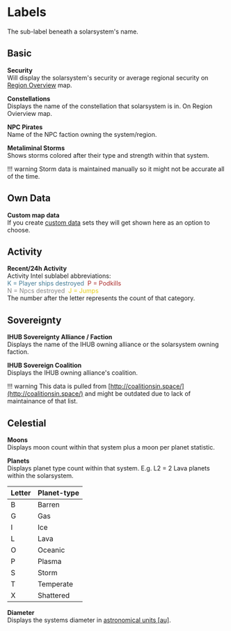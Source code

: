 # Labels
The sub-label beneath a solarsystem's name.

## Basic
**Security**<br>
Will display the solarsystem's security or average regional security on [Region Overview](https://eveeye.readthedocs.io/en/latest/map/layout/) map.

**Constellations**<br>
Displays the name of the constellation that solarsystem is in. On Region Ovierview map.

**NPC Pirates**<br>
Name of the NPC faction owning the system/region.

**Metaliminal Storms**<br>
Shows storms colored after their type and strength within that system.

!!! warning
    Storm data is maintained manually so it might not be accurate all of the time.
    
## Own Data
**Custom map data**<br>
If you create [custom data](https://eveeye.readthedocs.io/en/latest/data/database/) sets they will get shown here as an option to choose.

## Activity
**Recent/24h Activity**<br>
Activity Intel sublabel abbreviations:<br><span style="color:#437c97">K = Player ships destroyed</span>&nbsp;&nbsp;<span style="color:#ac2d2d">P = Podkills</span><br><span style="color:#888888">N = Npcs destroyed</span>&nbsp;&nbsp;<span style="color:#e6cf18">J = Jumps</span><br>
The number after the letter represents the count of that category.

## Sovereignty
**IHUB Sovereignty Alliance / Faction**<br>
Displays the name of the IHUB owning alliance or the solarsystem owning faction.

**IHUB Sovereign Coalition**<br>
Displays the IHUB owning alliance's coalition.

!!! warning
    This data is pulled from [http://coalitionsin.space/](http://coalitionsin.space/) and might be outdated due to lack of maintainance of that list.

## Celestial
**Moons**<br>
Displays moon count within that system plus a moon per planet statistic.

**Planets**<br>
Displays planet type count within that system.
E.g. L2 = 2 Lava planets within the solarsystem.

|Letter| Planet-type|
|--|--|
| B | Barren|
| G | Gas|
| I | Ice |
| L | Lava |
| O | Oceanic |
| P | Plasma |
| S | Storm |
| T | Temperate|
| X | Shattered|

**Diameter**<br>
Displays the systems diameter in <a href="https://en.wikipedia.org/wiki/Astronomical_unit" target="_blank">astronomical units [au]</a>.

<!--stackedit_data:
eyJoaXN0b3J5IjpbNzEyNDYzMTE3LC0xOTMyMjY1MTc4LC0zOD
Q4MzI1NTksMTEyMzUwMjI3MywtMjAyODkxNTAwMiwxOTE1OTM1
NDY3LC0xMTg0NDYyNDM2LDE4NjU4MTI0NywxNjU1NjM4NTk5XX
0=
-->